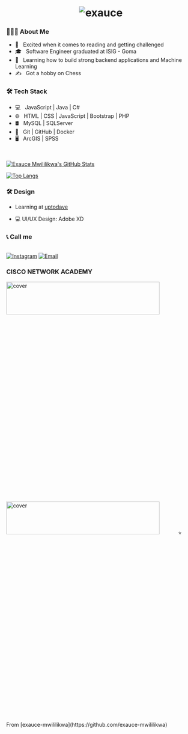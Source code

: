 <h1 align="center"><img src="https://readme-typing-svg.herokuapp.com/?font=Lobster&color=0969da&size=46&width=500&height=76&lines=Hi+%F0%9F%91%8B%2C+I%27m+%20Exauce%20Mwililikwa" alt="exauce" /></h1>
<h3> 👨🏻‍💻 About Me </h3>

- 🤔 &nbsp; Excited when it comes to reading and getting challenged
- 🎓 &nbsp; Software Engineer graduated at ISIG - Goma 
- 🌱 &nbsp; Learning how to build strong backend applications and Machine Learning
- ✍️ &nbsp; Got a hobby on Chess 

<h3>🛠 Tech Stack</h3>

- 💻 &nbsp;  JavaScript | Java | C# 
- 🌐 &nbsp; HTML | CSS | JavaScript | Bootstrap | PHP
- 🛢 &nbsp; MySQL | SQLServer
- 🔧 &nbsp; Git | GitHub | Docker
- 🖥 &nbsp; ArcGIS | SPSS
<br/>

[![Exauce Mwililikwa's GitHub Stats](https://github-readme-stats.vercel.app/api?username=exauce-mwililikwa&show_icons=true)](https://github.com/exauce-mwililikwa)

[![Top Langs](https://github-readme-stats.vercel.app/api/top-langs/?username=exauce-mwililikwa&show_icons=true&theme=radical&layout=compact)](https://github.com/exauce-mwililikwa/github-readme-stats)

<h3>🛠 Design</h3>

- Learning at [uptodave](https://uptodatedevelopers.com/)

- 💻 UI/UX Design: Adobe XD

<h3>📞 Call me</h3>

<br/>
  <a href="https://www.instagram.com/exauce_mwililikw/"><img alt="Instagram" src="https://img.shields.io/badge/Instagram-exauce_mwililikw__-blue?style=flat-square&logo=instagram"></a>
<a href="mailto:exaucemwililikwa@gmail.com"><img alt="Email" src="https://img.shields.io/badge/Email-exaucemwililikwa@gmail.com-blue?style=flat-square&logo=Microsoft%20outlook"></a>&nbsp;&nbsp;
<h3>CISCO NETWORK ACADEMY</h3>
<img width="90%" height = "15%" src="https://media-exp1.licdn.com/dms/image/C4D22AQFRaDLvlFt_Mg/feedshare-shrink_800/0/1647269751310?e=2147483647&v=beta&t=RddKjOviRdrIiJ4Nzr6WarM-u-cRngqLjT1siPPOgkU" alt="cover" />
<img width="90%" height = "15%" src="https://media-exp1.licdn.com/dms/image/C4D22AQFpyTVM7dfR2A/feedshare-shrink_800/0/1640706483362?e=2147483647&v=beta&t=RNmmZoUAwbmX1ragGGjgbkxtgNp09i2hv2lbIOFeEpY" alt="cover" />
⭐️ From [exauce-mwililikwa](https://github.com/exauce-mwililikwa)
